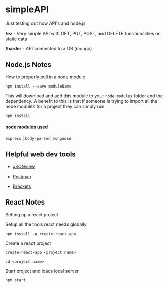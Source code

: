 # simpleAPI
Just testing out how API's and node.js

**/ez** - Very simple API with GET, PUT, POST, and DELETE functionalities on static data

**/harder** - API connected to a DB (mongo) 
<br>
<h2>Node.js Notes</h2>
How to properly pull in a node module

`npm install --save moduleName`

This will download and add this module to your
`node_modules`
folder and the dependency. A benefit to this is that if someone is trying to import all the node modules for a project they can simply run

`npm install`


<h4>node modules used</h4>

`express` |
`body-parser`|
`mongoose`


<h2>Helpful web dev tools</h2>
<ul>
  <li>

  [JSONview](https://chrome.google.com/webstore/detail/jsonview/chklaanhfefbnpoihckbnefhakgolnmc?utm_source=gmail)
  </li>
  <li>
  
  [Postman](https://chrome.google.com/webstore/detail/postman/fhbjgbiflinjbdggehcddcbncdddomop?utm_source=gmail)
  </li>
  <li>

  [Brackets](http://brackets.io/)
  </li>
</ul>


<h2>React Notes</h2>
Setting up a react project

Setup all the tools react needs globally

`npm install -g create-react-app`

Create a react project

`create-react-app <project name>`

`cd <project name>`

Start project and loads local server

`npm start`
